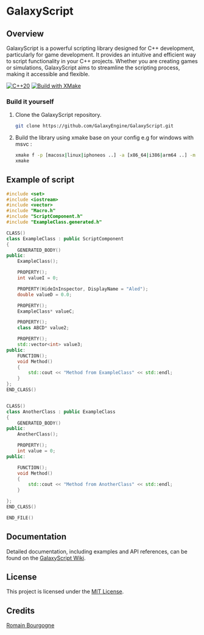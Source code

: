 # GalaxyScript

## Overview

GalaxyScript is a powerful scripting library designed for C++ development, particularly for game development. It provides an intuitive and efficient way to script functionality in your C++ projects. Whether you are creating games or simulations, GalaxyScript aims to streamline the scripting process, making it accessible and flexible.

[![C++20](https://img.shields.io/badge/C%2B%2B-20-blue)](https://en.cppreference.com/w/cpp/20)
[![Build with XMake](https://img.shields.io/badge/Built%20with-XMake-lightgray)](https://xmake.io/)

### Build it yourself

1. Clone the GalaxyScript repository.
   ```bash
   git clone https://github.com/GalaxyEngine/GalaxyScript.git
   ```

2. Build the library using xmake base on your config e.g for windows with msvc :  
   ```bash
   xmake f -p [macosx|linux|iphoneos ..] -a [x86_64|i386|arm64 ..] -m [debug|release]
   xmake
   ```

## Example of script
```c++
#include <set>
#include <iostream>
#include <vector>
#include "Macro.h"
#include "ScriptComponent.h"
#include "ExampleClass.generated.h"

CLASS()
class ExampleClass : public ScriptComponent
{
	GENERATED_BODY()
public:
	ExampleClass();

	PROPERTY();
	int valueI = 0;

	PROPERTY(HideInInspector, DisplayName = "Aled");
	double valueD = 0.0;

	PROPERTY();
	ExampleClass* valueC;

	PROPERTY();
	class ABCD* value2;

	PROPERTY();
	std::vector<int> value3;
public:
	FUNCTION();
	void Method()
	{
		std::cout << "Method from ExampleClass" << std::endl;
	}
};
END_CLASS()


CLASS()
class AnotherClass : public ExampleClass
{
	GENERATED_BODY()
public:
	AnotherClass();

	PROPERTY();
	int value = 0;
public:

	FUNCTION();
	void Method()
	{
		std::cout << "Method from AnotherClass" << std::endl;
	}

};
END_CLASS()

END_FILE()
```

## Documentation

Detailed documentation, including examples and API references, can be found on the [GalaxyScript Wiki](https://github.com/GalaxyEngine/GalaxyScript/wiki).

## License

This project is licensed under the [MIT License](LICENSE.txt).

## Credits
[Romain Bourgogne](https://github.com/Maisquasar)

